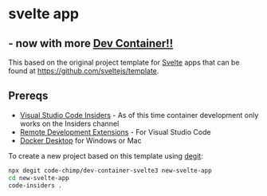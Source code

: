 # svelte app

## - now with more [Dev Container!!](https://code.visualstudio.com/docs/remote/containers)

This based on the original project template for [Svelte](https://svelte.dev) apps that can be found at https://github.com/sveltejs/template.

## Prereqs

- [Visual Studio Code Insiders](https://code.visualstudio.com/insiders/) - As of this time container development only works on the Insiders channel
- [Remote Development Extensions](https://aka.ms/vscode-remote/download) - For Visual Studio Code
- [Docker Desktop](https://www.docker.com/products/docker-desktop) for Windows or Mac

To create a new project based on this template using [degit](https://github.com/Rich-Harris/degit):

```bash
npx degit code-chimp/dev-container-svelte3 new-svelte-app
cd new-svelte-app
code-insiders .
```
